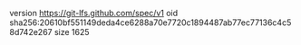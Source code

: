 version https://git-lfs.github.com/spec/v1
oid sha256:20610bf551149deda4ce6288a70e7720c1894487ab77ec77136c4c58d742e267
size 1625
